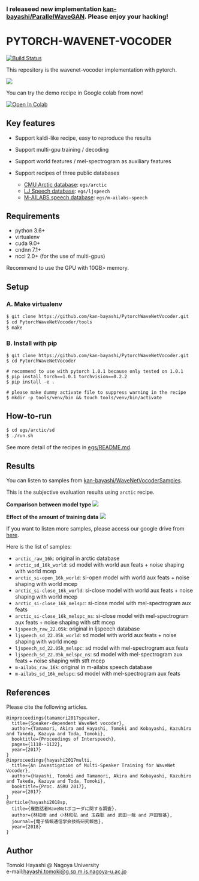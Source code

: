  

### I releaseed new implementation [kan-bayashi/ParallelWaveGAN](https://github.com/kan-bayashi/ParallelWaveGAN). Please enjoy your hacking!

# PYTORCH-WAVENET-VOCODER

[![Build Status](https://travis-ci.org/kan-bayashi/PytorchWaveNetVocoder.svg?branch=master)](https://travis-ci.org/kan-bayashi/PytorchWaveNetVocoder)

This repository is the wavenet-vocoder implementation with pytorch.

![](https://kan-bayashi.github.io/WaveNetVocoderSamples/images/overview.bmp)

You can try the demo recipe in Google colab from now!

[![Open In Colab](https://colab.research.google.com/assets/colab-badge.svg)](https://colab.research.google.com/github/kan-bayashi/INTERSPEECH19_TUTORIAL/blob/master/notebooks/wavenet_vocoder/wavenet_vocoder.ipynb)

## Key features

- Support kaldi-like recipe, easy to reproduce the results
- Support multi-gpu training / decoding
- Support world features / mel-spectrogram as auxiliary features
- Support recipes of three public databases

    - [CMU Arctic database](http://www.festvox.org/cmu_arctic/): `egs/arctic`
    - [LJ Speech database](https://keithito.com/LJ-Speech-Dataset/): `egs/ljspeech`
    - [M-AILABS speech database](http://www.m-ailabs.bayern/en/the-mailabs-speech-dataset/): `egs/m-ailabs-speech`

## Requirements

- python 3.6+
- virtualenv
- cuda 9.0+
- cndnn 7.1+
- nccl 2.0+ (for the use of multi-gpus)

Recommend to use the GPU with 10GB> memory.

## Setup

### A. Make virtualenv

```bash
$ git clone https://github.com/kan-bayashi/PytorchWaveNetVocoder.git
$ cd PytorchWaveNetVocoder/tools
$ make
```

### B. Install with pip

```
$ git clone https://github.com/kan-bayashi/PytorchWaveNetVocoder.git
$ cd PytorchWaveNetVocoder

# recommend to use with pytorch 1.0.1 because only tested on 1.0.1
$ pip install torch==1.0.1 torchvision==0.2.2
$ pip install -e .

# please make dummy activate file to suppress warning in the recipe
$ mkdir -p tools/venv/bin && touch tools/venv/bin/activate
```

## How-to-run

```bash
$ cd egs/arctic/sd
$ ./run.sh
```

See more detail of the recipes in [egs/README.md](egs/README.md).

## Results

You can listen to samples from [kan-bayashi/WaveNetVocoderSamples](https://kan-bayashi.github.io/WaveNetVocoderSamples/).

This is the subjective evaluation results using `arctic` recipe.

**Comparison between model type**
![](https://kan-bayashi.github.io/WaveNetVocoderSamples/images/mos.bmp)

**Effect of the amount of training data**
![](https://kan-bayashi.github.io/WaveNetVocoderSamples/images/mos_num_train.bmp)

If you want to listen more samples, please access our google drive from [here](https://drive.google.com/drive/folders/1zC1WDiMu4SOdc7UeOayoEe_79PdnPBu6?usp=sharing).

Here is the list of samples:
- `arctic_raw_16k`: original in arctic database
- `arctic_sd_16k_world`: sd model with world aux feats + noise shaping with world mcep
- `arctic_si-open_16k_world`: si-open model with world aux feats + noise shaping with world mcep
- `arctic_si-close_16k_world`: si-close model with world aux feats + noise shaping with world mcep
- `arctic_si-close_16k_melspc`: si-close model with mel-spectrogram aux feats
- `arctic_si-close_16k_melspc_ns`: si-close model with mel-spectrogram aux feats + noise shaping with stft mcep
- `ljspeech_raw_22.05k`: original in ljspeech database
- `ljspeech_sd_22.05k_world`: sd model with world aux feats + noise shaping with world mcep
- `ljspeech_sd_22.05k_melspc`: sd model with mel-spectrogram aux feats
- `ljspeech_sd_22.05k_melspc_ns`: sd model with mel-spectrogram aux feats + noise shaping with stft mcep
- `m-ailabs_raw_16k`: original in m-ailabs speech database
- `m-ailabs_sd_16k_melspc`: sd model with mel-spectrogram aux feats

## References

Please cite the following articles.

```
@inproceedings{tamamori2017speaker,
  title={Speaker-dependent WaveNet vocoder},
  author={Tamamori, Akira and Hayashi, Tomoki and Kobayashi, Kazuhiro and Takeda, Kazuya and Toda, Tomoki},
  booktitle={Proceedings of Interspeech},
  pages={1118--1122},
  year={2017}
}
@inproceedings{hayashi2017multi,
  title={An Investigation of Multi-Speaker Training for WaveNet Vocoder},
  author={Hayashi, Tomoki and Tamamori, Akira and Kobayashi, Kazuhiro and Takeda, Kazuya and Toda, Tomoki},
  booktitle={Proc. ASRU 2017},
  year={2017}
}
@article{hayashi2018sp,
  title={複数話者WaveNetボコーダに関する調査}.
  author={林知樹 and 小林和弘 and 玉森聡 and 武田一哉 and 戸田智基},
  journal={電子情報通信学会技術研究報告},
  year={2018}
}
```

## Author

Tomoki Hayashi @ Nagoya University  
e-mail:hayashi.tomoki@g.sp.m.is.nagoya-u.ac.jp
